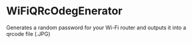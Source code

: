 # WiFiQRcOdegEnerator

Generates a random password for your Wi-Fi router and outputs it into a qrcode file (.JPG)
